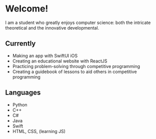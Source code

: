 # Welcome!

I am a student who greatly enjoys computer science: both the intricate theoretical and the innovative developmental.

## Currently
- Making an app with SwiftUI iOS
- Creating an educational website with ReactJS
- Practicing problem-solving through competitive programming
- Creating a guidebook of lessons to aid others in competitive programming

## Languages
- Python
- C++
- C#
- Java
- Swift
- HTML, CSS, (learning JS)
